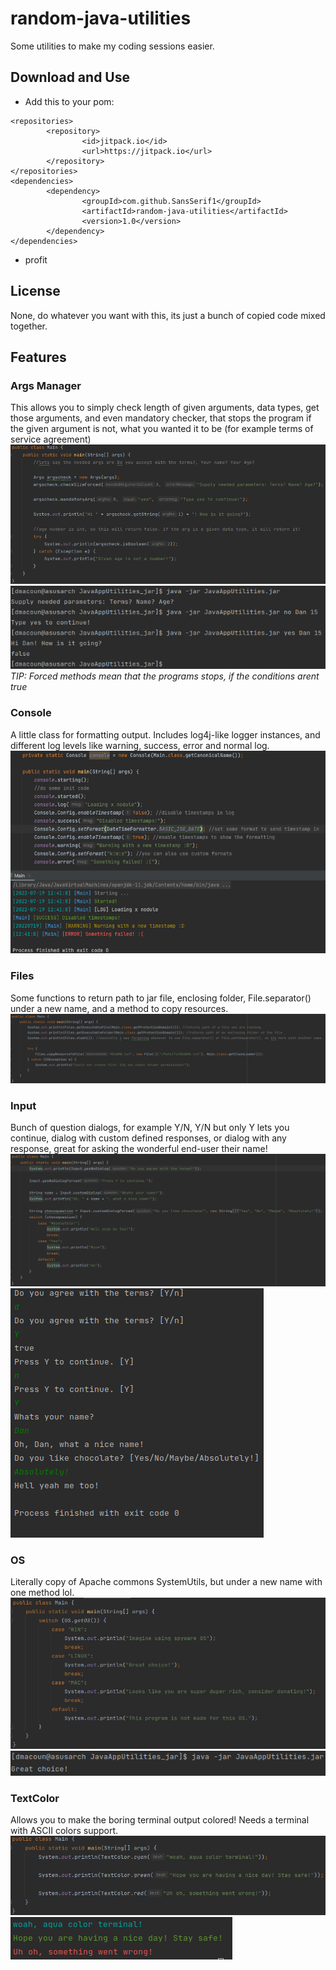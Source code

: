 # random-java-utilities
Some utilities to make my coding sessions easier.

## Download and Use
- Add this to your pom:
```
<repositories>
        <repository>
                <id>jitpack.io</id>
                <url>https://jitpack.io</url>
        </repository>
</repositories>
<dependencies>
        <dependency>
                <groupId>com.github.SansSerif1</groupId>
                <artifactId>random-java-utilities</artifactId>
                <version>1.0</version>
        </dependency>
</dependencies>
```
- profit

## License
None, do whatever you want with this, its just a bunch of copied code mixed together.

## Features

### Args Manager
This allows you to simply check length of given arguments, data types, get those arguments, and even mandatory checker, that stops the program if the given argument is not, what you wanted it to be (for example terms of service agreement)\
![Args Overview 1](https://github.com/SansSerif1/random-java-utilities/blob/main/readme_images/Args_1.png?raw=true)\
![Args Overview 2](https://github.com/SansSerif1/random-java-utilities/blob/main/readme_images/Args_2.png?raw=true)\
*TIP: Forced methods mean that the programs stops, if the conditions arent true*

### Console
A little class for formatting output. Includes log4j-like logger instances, and different log levels like warning, success, error and normal log.\
![Console Overview 1](https://github.com/SansSerif1/random-java-utilities/blob/main/readme_images/Console_1.png?raw=true)

### Files
Some functions to return path to jar file, enclosing folder, File.separator() under a new name, and a method to copy resources.\
![Files Overview 1](https://github.com/SansSerif1/random-java-utilities/blob/main/readme_images/Files_1.png?raw=true)

### Input
Bunch of question dialogs, for example Y/N, Y/N but only Y lets you continue, dialog with custom defined responses, or dialog with any response, great for asking the wonderful end-user their name!\
![Input Overview 1](https://github.com/SansSerif1/random-java-utilities/blob/main/readme_images/Input_1.png?raw=true)\
![Input Overview 2](https://github.com/SansSerif1/random-java-utilities/blob/main/readme_images/Input_2.png?raw=true)

### OS
Literally copy of Apache commons SystemUtils, but under a new name with one method lol.\
![OS Overview 1](https://github.com/SansSerif1/random-java-utilities/blob/main/readme_images/OS_1.png?raw=true)
![OS Overview 2](https://github.com/SansSerif1/random-java-utilities/blob/main/readme_images/OS_2.png?raw=true)

### TextColor
Allows you to make the boring terminal output colored! Needs a terminal with ASCII colors support.
![TextColor Overview 1](https://github.com/SansSerif1/random-java-utilities/blob/main/readme_images/TextColor_1.png?raw=true)\
![TextColor Overview 2](https://github.com/SansSerif1/random-java-utilities/blob/main/readme_images/TextColor_2.png?raw=true)
